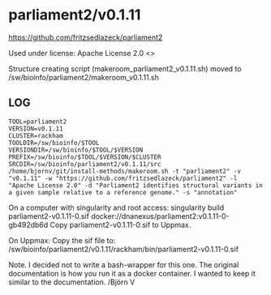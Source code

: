 parliament2/v0.1.11
========================

<https://github.com/fritzsedlazeck/parliament2>

Used under license:
Apache License 2.0
<>

Structure creating script (makeroom_parliament2_v0.1.11.sh) moved to /sw/bioinfo/parliament2/makeroom_v0.1.11.sh

LOG
---

    TOOL=parliament2
    VERSION=v0.1.11
    CLUSTER=rackham
    TOOLDIR=/sw/bioinfo/$TOOL
    VERSIONDIR=/sw/bioinfo/$TOOL/$VERSION
    PREFIX=/sw/bioinfo/$TOOL/$VERSION/$CLUSTER
    SRCDIR=/sw/bioinfo/parliament2/v0.1.11/src
    /home/bjornv/git/install-methods/makeroom.sh -t "parliament2" -v "v0.1.11" -w "https://github.com/fritzsedlazeck/parliament2" -l "Apache License 2.0" -d "Parliament2 identifies structural variants in a given sample relative to a reference genome." -s "annotation"


On a computer with singularity and root access:
singularity build parliament2-v0.1.11-0.sif docker://dnanexus/parliament2:v0.1.11-0-gb492db6d
Copy parliament2-v0.1.11-0.sif to Uppmax.

On Uppmax:
Copy the sif file to: /sw/bioinfo/parliament2/v0.1.11/rackham/bin/parliament2-v0.1.11-0.sif



Note. I decided not to write a bash-wrapper for this one. The original documentation is how you run it as a docker container. I wanted to keep it similar to the documentation. /Björn V







